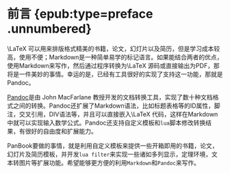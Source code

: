 # 前言 {epub:type=preface .unnumbered}

\LaTeX 可以用来排版格式精美的书籍，论文，幻灯片以及简历，但是学习成本较高，使用不便；Markdown是一种简单易学的标记语言。如果能结合两者的优点，使用Markdown来写作，然后通过程序转换为\LaTeX 源码或直接输出为PDF，那将是一件美妙的事情。幸运的是，已经有工具很好的实现了支持这一功能，那就是Pandoc。

[Pandoc](https://pandoc.org)是由 John MacFarlane 教授开发的文档转换工具，实现了数十种文档格式之间的转换。Pandoc还扩展了Markdown语法，比如标题表格等的ID属性，脚注，交叉引用，DIV语法等，并且可以直接嵌入\LaTeX 代码，这样在Markdown中就可以实现输入数学公式。Pandoc还支持自定义模板和`lua`脚本修改转换结果，有很好的自由度和扩展能力。

PanBook要做的事情，就是利用自定义模板来提供一些开箱即用的书籍，论文，幻灯片及简历模板，并开发`lua filter`来实现一些诸如多列显示，定理环境，文本转图片等扩展功能。希望能够更方便的利用`Markdown`和`Pandoc`来写作。